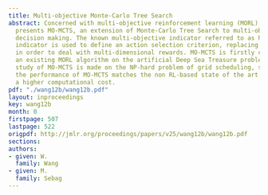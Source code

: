 ```yaml
---
title: Multi-objective Monte-Carlo Tree Search
abstract: Concerned with multi-objective reinforcement learning (MORL), this paper
  presents MO-MCTS, an extension of Monte-Carlo Tree Search to multi-objective sequential
  decision making. The known multi-objective indicator referred to as hyper-volume
  indicator is used to define an action selection criterion, replacing the UCB criterion
  in order to deal with multi-dimensional rewards. MO-MCTS is firstly compared with
  an existing MORL algorithm on the artificial Deep Sea Treasure problem. Then a scalability
  study of MO-MCTS is made on the NP-hard problem of grid scheduling, showing that
  the performance of MO-MCTS matches the non RL-based state of the art albeit with
  a higher computational cost.
pdf: "./wang12b/wang12b.pdf"
layout: inproceedings
key: wang12b
month: 0
firstpage: 507
lastpage: 522
origpdf: http://jmlr.org/proceedings/papers/v25/wang12b/wang12b.pdf
sections: 
authors:
- given: W.
  family: Wang
- given: M.
  family: Sebag
---
```

